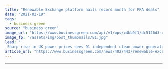 ```yaml
---
title: "Renewable Exchange platform hails record month for PPA deals"
date: "2021-02-19"
tags: 
  - business green
source: "business green"
image_url: "https://www.businessgreen.com/api/v1/wps/c4bb9f1/dc5126d3-d518-4f0d-b398-0bb3f8a2dda0/2/solar-iStock-628172246-185x114.jpg"
image_fp: "/assets/img/post_thumbnails/81.jpg"
lead: "
 Sharp rise in UK power prices sees 91 independent clean power generators secure power purchase agreements on the online platform in January 2021 ..."
article_url: "https://www.businessgreen.com/news/4027443/renewable-exchange-platform-hails-record-ppa-deals"
---
```


---
